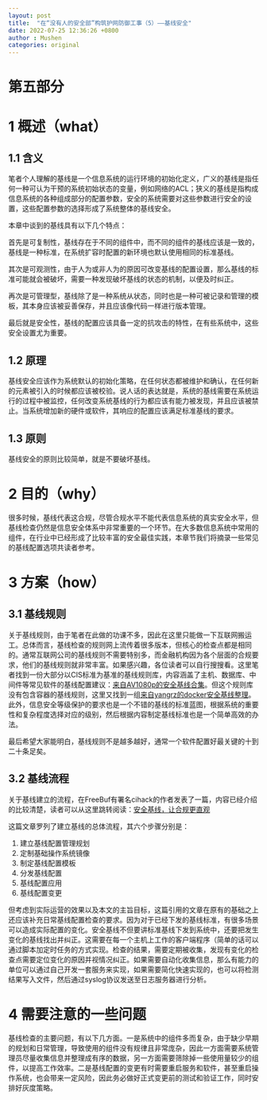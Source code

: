 ```yaml
---
layout: post
title:  "在“没有人的安全部”构筑护网防御工事（5）——基线安全"
date: 2022-07-25 12:36:26 +0800
author : Mushen
categories: original
---
```


# 第五部分 

# 1 概述（what）

## 1.1 含义

笔者个人理解的基线是一个信息系统的运行环境的初始化定义，广义的基线是指任何一种可认为干预的系统初始状态的变量，例如网络的ACL；狭义的基线是指构成信息系统的各种组成部分的配置参数，安全的系统需要对这些参数进行安全的设置，这些配置参数的选择形成了系统整体的基线安全。

本章中谈到的基线具有以下几个特点：

首先是可复制性，基线存在于不同的组件中，而不同的组件的基线应该是一致的，基线是一种标准，在系统扩容时配置的新环境也默认使用相同的标准基线。

其次是可观测性，由于人为或非人为的原因可改变基线的配置设置，那么基线的标准可能就会被破坏，需要一种发现破坏基线的状态的机制，以便及时纠正。

再次是可管理型，基线除了是一种系统从状态，同时也是一种可被记录和管理的模板，其本身应该被妥善保存，并且应该像代码一样进行版本管理。

最后就是安全性，基线的配置应该具备一定的抗攻击的特性，在有些系统中，这些安全设置尤为重要。  

## 1.2 原理

基线安全应该作为系统默认的初始化策略，在任何状态都被维护和确认，在任何新的元素被引入的时候都应该被校验。说人话的表达就是，系统的基线需要在系统运行的过程中被监控，任何改变系统基线的行为都应该有能力被发现，并且应该被禁止。当系统增加新的硬件或软件，其响应的配置应该满足标准基线的要求。

## 1.3 原则

基线安全的原则比较简单，就是不要破坏基线。

# 2 目的（why）

很多时候，基线代表这合规，尽管合规水平不能代表信息系统的真实安全水平，但基线检查仍然是信息安全体系中非常重要的一个环节。在大多数信息系统中常用的组件，在行业中已经形成了比较丰富的安全最佳实践，本章节我们将摘录一些常见的基线配置选项共读者参考。

# 3 方案（how）

## 3.1 基线规则

关于基线规则，由于笔者在此做的功课不多，因此在这里只能做一下互联网搬运工。总体而言，基线检查的规则网上流传着很多版本，但核心的检查点都是相同的。通常互联网公司的基线规则不需要特别多，而金融机构因为各个层面的合规要求，他们的基线规则就非常丰富。如果感兴趣，各位读者可以自行搜搜看。这里笔者找到一份大部分以CIS标准为基准的基线规则库，内容涵盖了主机、数据库、中间件等常见软件的基线配置建议：[来自AV1080p的安全基线合集](https://github.com/AV1080p/Benchmarks)。但这个规则库没有包含容器的基线规则，这里又找到一组[来自yangrz的docker安全基线整理](https://yangrz.github.io/blog/2018/04/13/docker/)。此外，信息安全等级保护的要求也是一个不错的基线的标准蓝图，根据系统的重要性和复杂程度选择对应的级别，然后根据内容制定基线标准也是一个简单高效的办法。

最后希望大家能明白，基线规则不是越多越好，通常一个软件配置好最关键的十到二十条足矣。

## 3.2 基线流程

关于基线建立的流程，在FreeBuf有署名cihack的作者发表了一篇，内容已经介绍的比较清楚，读者可以从这里跳转阅读：[安全基线，让合规更直观](https://www.freebuf.com/articles/es/216758.html)

这篇文章罗列了建立基线的总体流程，其六个步骤分别是：

1. 建立基线配置管理规划
2. 定制基础操作系统镜像
3. 制定基线配置模板
4. 分发基线配置
5. 基线配置应用
6. 基线配置变更

但考虑到实际运营的效果以及本文的主旨目标，这篇引用的文章在原有的基础之上还应该补充日常基线配置检查的要求。因为对于已经下发的基线标准，有很多场景可以造成实际配置的变化。安全基线不但要讲标准基线下发到系统中，还要把发生变化的基线找出并纠正。这需要在每一个主机上工作的客户端程序（简单的话可以通过脚本加定时任务的方式实现。检查的结果，需要定期被收集，发现有变化的检查点需要定位变化的原因并视情况纠正。如果需要自动化收集信息，那么有能力的单位可以通过自己开发一套服务来实现，如果需要简化快速实现的，也可以将检测结果写入文件，然后通过syslog协议发送至日志服务器进行分析。


# 4 需要注意的一些问题

基线检查的主要问题，有以下几方面。一是系统中的组件多而复杂，由于缺少早期的规划和日常管理，导致使用的组件没有规律且非常庞杂，因此一方面需要系统管理员尽量收集信息并整理成有序的数据，另一方面需要筛除掉一些使用量较少的组件，以提高工作效率。二是基线配置的变更有时需要重启服务和软件，甚至重启操作系统，也会带来一定风险，因此务必做好正式变更前的测试和验证工作，同时安排好灰度策略。

